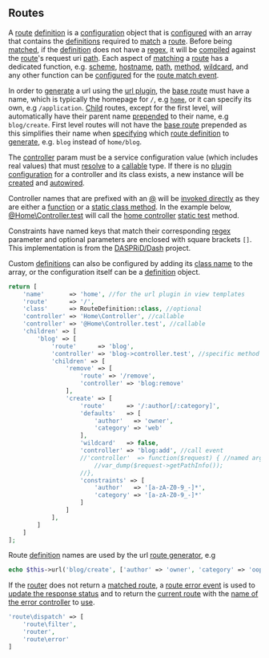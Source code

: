 ## Routes
A [route](https://github.com/mvc5/mvc5/blob/master/src/Route/Route.php) [definition](https://github.com/mvc5/mvc5/blob/master/src/Route/Definition.php) is a [configuration](https://github.com/mvc5/mvc5/blob/master/src/Config/Configuration.php) object that is [configured](https://github.com/mvc5/mvc5-application/blob/master/config/route.php) with an array that contains the [definitions](https://github.com/mvc5/mvc5/blob/master/src/Route/Definition.php) required to [match](https://github.com/mvc5/mvc5/blob/master/config/event.php#L47) a [route](https://github.com/mvc5/mvc5/blob/master/src/Route/Route.php). Before being [matched](https://github.com/mvc5/mvc5/blob/master/src/Route/Match.php), if the [definition](https://github.com/mvc5/mvc5/blob/master/src/Route/Definition.php) does not have a [regex](https://github.com/mvc5/mvc5/blob/master/src/Route/Definition.php#L74), it will be [compiled](https://github.com/mvc5/mvc5/blob/master/src/Route/Definition/Build.php#L38) against the [route](https://github.com/mvc5/mvc5/blob/master/src/Route/Route.php)'s request uri [path](https://github.com/mvc5/mvc5/blob/master/src/Route/Route.php#L51). Each aspect of [matching](https://github.com/mvc5/mvc5/blob/master/src/Route/Match.php) a [route](https://github.com/mvc5/mvc5/blob/master/src/Route/Route.php) has a dedicated function, e.g. [scheme](https://github.com/mvc5/mvc5/blob/master/src/Route/Match/Scheme.php), [hostname](https://github.com/mvc5/mvc5/blob/master/src/Route/Match/Hostname.php), [path](https://github.com/mvc5/mvc5/blob/master/src/Route/Match/Path.php), [method](https://github.com/mvc5/mvc5/blob/master/src/Route/Match/Method.php), [wildcard](https://github.com/mvc5/mvc5/blob/master/src/Route/Match/Wildcard.php), and any other function can be [configured](https://github.com/mvc5/mvc5/blob/master/config/event.php#L47) for the [route match event](https://github.com/mvc5/mvc5/blob/master/src/Route/Match.php).

In order to [generate](https://github.com/mvc5/mvc5/blob/master/src/Url/Generator.php) a url using the [url plugin](https://github.com/mvc5/mvc5/blob/master/src/Url/Plugin.php), the [base route](https://github.com/mvc5/mvc5-application/blob/master/config/route.php) must have a name, which is typically the homepage for <code>/</code>, e.g [<code>home</code>](https://github.com/mvc5/mvc5-application/blob/master/config/route.php#L7), or it can specify its own, e.g <code>/application</code>. [Child](https://github.com/mvc5/mvc5-application/blob/master/config/route.php#L16) routes, except for the first level, will automatically have their parent name [prepended](https://github.com/mvc5/mvc5/blob/master/src/Route/Router/Router.php#L61) to their name, e.g <code>blog/create</code>. First level routes will not have the [base route](https://github.com/mvc5/mvc5-application/blob/master/config/route.php#L7) prepended as this simplifies their name when [specifying](https://github.com/mvc5/mvc5-application/blob/master/view/blog/create.phtml#L2) which [route definition](https://github.com/mvc5/mvc5/blob/master/src/Route/Definition.php) to [generate](https://github.com/mvc5/mvc5/blob/master/src/Url/Generator.php#L48), e.g. <code>blog</code> instead of <code>home/blog</code>.

The [controller](https://github.com/mvc5/mvc5/blob/master/src/Route/Definition.php#L44) param must be a service configuration value (which includes real values) that must [resolve](https://github.com/mvc5/mvc5/blob/master/src/Resolver/Resolver.php#L84) to a [callable](http://php.net/manual/en/language.types.callable.php) type. If there is no [plugin configuration](https://github.com/mvc5/mvc5/blob/master/config/service.php) for a controller and its class exists, a new instance will be [created](https://github.com/mvc5/mvc5/blob/master/src/Resolver/Build.php#L124) and [autowired](#autowiring).

Controller names that are prefixed with an [@](https://github.com/mvc5/mvc5/blob/master/src/Arg.php#L18) will be [invoked directly](https://github.com/mvc5/mvc5/blob/master/src/Resolver/Resolver.php#L67) as they are either a [function](https://github.com/mvc5/mvc5/blob/master/src/Signal.php#L36) or a [static class method](https://github.com/mvc5/mvc5/blob/master/src/Signal.php#L32). In the example below, [@Home\Controller.test](https://github.com/mvc5/mvc5-application/blob/master/config/route.php#L10) will call the [home controller](https://github.com/mvc5/mvc5-application/blob/master/src/Home/Controller.php) [static test](https://github.com/mvc5/mvc5-application/blob/master/src/Home/Controller.php#L30) method.

Constraints have named keys that match their corresponding [regex](https://github.com/mvc5/mvc5/blob/master/src/Arg.php#L209) parameter and optional parameters are enclosed with square brackets `[]`. This implementation is from the [DASPRiD/Dash](https://github.com/DASPRiD/Dash) project.

Custom [definitions](https://github.com/mvc5/mvc5/blob/master/src/Route/Definition.php) can also be configured by adding its [class name](https://github.com/mvc5/mvc5/blob/master/src/Route/Definition/Build.php#L75) to the array, or the configuration itself can be a [definition](https://github.com/mvc5/mvc5/blob/master/src/Route/Definition.php) object.   

```php
return [
    'name'       => 'home', //for the url plugin in view templates
    'route'      => '/',
    'class'      => RouteDefinition::class, //optional
    'controller' => 'Home\Controller', //callable
    'controller' => '@Home\Controller.test', //callable
    'children' => [
        'blog' => [
            'route'      => 'blog',
            'controller' => 'blog->controller.test', //specific method
            'children' => [
                'remove' => [
                    'route' => '/remove',
                    'controller' => 'blog:remove'
                ],
                'create' => [
                    'route'      => '/:author[/:category]',
                    'defaults'   => [
                        'author'   => 'owner',
                        'category' => 'web'
                    ],
                    'wildcard'   => false,
                    'controller' => 'blog:add', //call event
                    //'controller'  => function($request) { //named args
                        //var_dump($request->getPathInfo());
                    //},
                    'constraints' => [
                        'author'   => '[a-zA-Z0-9_-]*',
                        'category' => '[a-zA-Z0-9_-]*'
                    ]
                ]
            ],
        ]
    ]
];
```

Route [definition](https://github.com/mvc5/mvc5/blob/master/src/Route/Definition.php) names are used by the url [route generator](https://github.com/mvc5/mvc5/blob/master/src/Route/Generator.php), e.g

```php
echo $this->url('blog/create', ['author' => 'owner', 'category' => 'oop']);
```

If the [router](https://github.com/mvc5/mvc5/blob/master/src/Route/Router/Router.php) does not return a [matched route](https://github.com/mvc5/mvc5/blob/master/src/Route/Match/Path.php#L43), a [route error event](https://github.com/mvc5/mvc5/blob/master/config/event.php#L32) is used to [update the response status](https://github.com/mvc5/mvc5/blob/master/src/Response/Status.php) and to return the [current route](https://github.com/mvc5/mvc5-application/blob/master/config/service.php#L84) with the [name of the error controller](https://github.com/mvc5/mvc5/blob/master/src/Route/Error/Create.php#L39) to [use](https://github.com/mvc5/mvc5/blob/master/config/service.php#L23).

```php
'route\dispatch' => [
    'route\filter',
    'router',
    'route\error'
]
```
 
